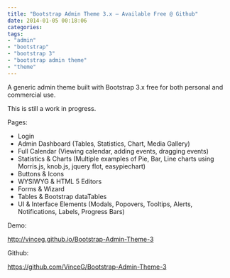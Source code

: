 ```yaml
---
title: "Bootstrap Admin Theme 3.x – Available Free @ Github"
date: 2014-01-05 00:18:06
categories: 
tags: 
- "admin"
- "bootstrap"
- "bootstrap 3"
- "bootstrap admin theme"
- "theme"
---
```


A generic admin theme built with Bootstrap 3.x free for both personal and commercial use.

This is still a work in progress.

Pages:
<ul>
	<li>Login</li>
	<li>Admin Dashboard (Tables, Statistics, Chart, Media Gallery)</li>
	<li>Full Calendar (Viewing calendar, adding events, dragging events)</li>
	<li>Statistics &amp; Charts (Multiple examples of Pie, Bar, Line charts using Morris.js, knob.js, jquery flot, easypiechart)</li>
	<li>Buttons &amp; Icons</li>
	<li>WYSIWYG &amp; HTML 5 Editors</li>
	<li>Forms &amp; Wizard</li>
	<li>Tables &amp; Bootstrap dataTables</li>
	<li>UI &amp; Interface Elements (Modals, Popovers, Tooltips, Alerts, Notifications, Labels, Progress Bars)</li>
</ul>
Demo:

<a href="http://vinceg.github.io/Bootstrap-Admin-Theme-3/" target="_blank">http://vinceg.github.io/Bootstrap-Admin-Theme-3</a>

Github:

<a href="https://github.com/VinceG/Bootstrap-Admin-Theme-3" target="_blank">https://github.com/VinceG/Bootstrap-Admin-Theme-3</a>
